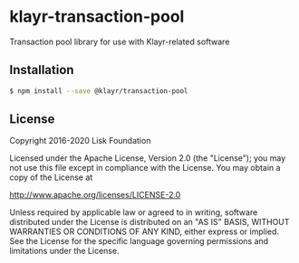 # klayr-transaction-pool

Transaction pool library for use with Klayr-related software

## Installation

```sh
$ npm install --save @klayr/transaction-pool
```

## License

Copyright 2016-2020 Lisk Foundation

Licensed under the Apache License, Version 2.0 (the "License");
you may not use this file except in compliance with the License.
You may obtain a copy of the License at

http://www.apache.org/licenses/LICENSE-2.0

Unless required by applicable law or agreed to in writing, software
distributed under the License is distributed on an "AS IS" BASIS,
WITHOUT WARRANTIES OR CONDITIONS OF ANY KIND, either express or implied.
See the License for the specific language governing permissions and
limitations under the License.

[klayr core github]: https://github.com/Klayrhq/klayr
[klayr documentation site]: https://klayr.xyz/documentation/klayr-sdk/references/klayr-elements/transaction-pool.html
